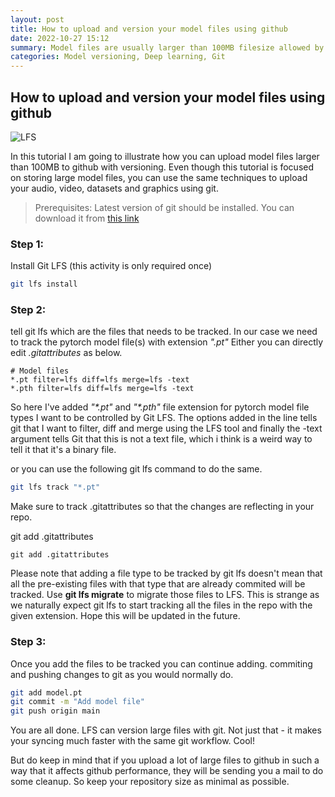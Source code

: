 ```yaml
---
layout: post
title: How to upload and version your model files using github
date: 2022-10-27 15:12
summary: Model files are usually larger than 100MB filesize allowed by github, this tutorial will show you how to upload your large model file to github with versioning using git lfs.
categories: Model versioning, Deep learning, Git
---
```


## How to upload and version your model files using github

<img title="a title" alt="LFS" src="https://i.imgur.com/O90EuP2.jpg">


In this tutorial I am going to illustrate how you can upload model files larger than 100MB to github with versioning. Even though this tutorial is focused on storing large model files, you can use the same techniques to upload your audio, video, datasets and graphics using git.

>Prerequisites:
Latest version of git should be installed. You can download it from
[this link](https://git-scm.com/)

### Step 1:
Install Git LFS (this activity is only required once)

```bash
git lfs install
```

### Step 2:
tell git lfs which are the files that needs to be tracked. In our case we need to track the pytorch model file(s) with extension *".pt"* Either you can directly edit *.gitattributes* as below.

```gitattributes
# Model files
*.pt filter=lfs diff=lfs merge=lfs -text
*.pth filter=lfs diff=lfs merge=lfs -text
```


So here I've added *"\*.pt"* and *"\*.pth"* file extension for pytorch model file types I want to be controlled by Git LFS. The options added in the line tells git that I want to filter, diff and merge using the LFS tool and finally the -text argument tells Git that this is not a text file, which i think is a weird way to tell it that it's a binary file.

or you can use the following git lfs command to do the same.

```bash
git lfs track "*.pt"
```
Make sure to track .gitattributes so that the changes are reflecting in your repo.

git add .gitattributes

```
git add .gitattributes
```

Please note that adding a file type to be tracked by git lfs doesn't mean that all 
the pre-existing files with that type that are already commited will be tracked. Use **git lfs migrate** to migrate those files to LFS. This is strange as we naturally expect git lfs to start tracking all the files in the repo with the given extension. Hope this will be updated in the future.

### Step 3:
Once you add the files to be tracked you can continue adding. commiting and pushing changes to git as you would normally do.

```bash
git add model.pt
git commit -m "Add model file"
git push origin main
```

You are all done. LFS can version large files  with git. Not just that - it makes your syncing much faster with the same git workflow. Cool!

But do keep in mind that if you upload a lot of large files to github in such a way that it affects github performance, they will be sending you a mail to do some cleanup. So keep your repository size as minimal as possible.
